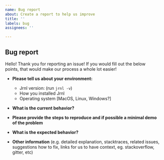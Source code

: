 ```yaml
---
name: Bug report
about: Create a report to help us improve
title: ''
labels: bug
assignees: ''

---
```


## Bug report

Hello! Thank you for reporting an issue!
If you would fill out the below points, that would make our process a whole lot easier!

* **Please tell us about your environment:**
  - Jrnl version: (run `jrnl -v`)
  - How you installed Jrnl
  - Operating system [MacOS, Linux, Windows?]

* **What is the current behavior?**

* **Please provide the steps to reproduce and if possible a minimal demo of the problem**

* **What is the expected behavior?**

* **Other information** (e.g. detailed explanation, stacktraces, related issues, suggestions how to fix, links for us to have context, eg. stackoverflow, gitter, etc)
